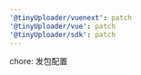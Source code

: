 ```yaml
---
'@tinyUploader/vuenext': patch
'@tinyUploader/vue': patch
'@tinyUploader/sdk': patch
---
```


chore: 发包配置
